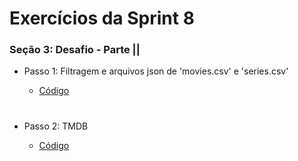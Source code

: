 #
# Exercícios da Sprint 8

###  Seção 3: Desafio - Parte ||

- Passo 1: Filtragem e arquivos json de 'movies.csv' e 'series.csv'

    - [Código](desafioFiltroCsv.py)

#

- Passo 2: TMDB

     - [Código]()

#
